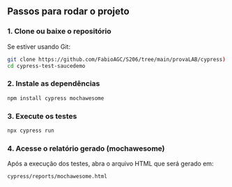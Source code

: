 

## Passos para rodar o projeto

### 1. Clone ou baixe o repositório

Se estiver usando Git:

```bash
git clone https://github.com/FabioAGC/S206/tree/main/provaLAB/cypress)
cd cypress-test-saucedemo
```


### 2. Instale as dependências

```bash
npm install cypress mochawesome
```

### 3. Execute os testes

```bash
npx cypress run
```

### 4. Acesse o relatório gerado (mochawesome)

Após a execução dos testes, abra o arquivo HTML que será gerado em:

```
cypress/reports/mochawesome.html
```
